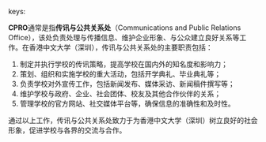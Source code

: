 keys:<CPRO>


**CPRO**通常是指**传讯与公共关系处**（Communications and Public Relations Office），该处负责处理与传播信息、维护企业形象、与公众建立良好关系等工作。在香港中文大学（深圳），传讯与公共关系处的主要职责包括：

1. 制定并执行学校的传讯策略，提高学校在国内外的知名度和影响力；
2. 策划、组织和实施学校的重大活动，包括开学典礼、毕业典礼等；
3. 负责学校对外宣传工作，包括新闻发布、媒体采访、新闻稿件撰写等；
4. 维护学校与政府、企业、社会团体、校友及其他合作伙伴的关系；
5. 管理学校的官方网站、社交媒体平台等，确保信息的准确性和及时性。

通过以上工作，传讯与公共关系处致力于为香港中文大学（深圳）树立良好的社会形象，促进学校与各界的交流与合作。